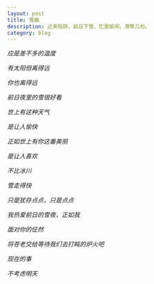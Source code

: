```yaml
---
layout: post
title: 雪融
description: 近来陷阱，前日下雪，忙里偷闲，潦草几句。
category: blog
---
```


*应是差不多的温度*

*有太阳但离得远*

*你也离得远*

*前日夜里的雪很好看*

*世上有这种天气*

*是让人愉快*

*正如世上有你这番美丽*

*是让人喜欢*

*不比冰川*

*雪走得快*

*只是犹存点点，只是点点*

*我热爱前日的雪夜，正如我*

*面对你的怔然*

*将苍老交给等待我们去打盹的炉火吧*

*现在的事*

*不考虑明天*
